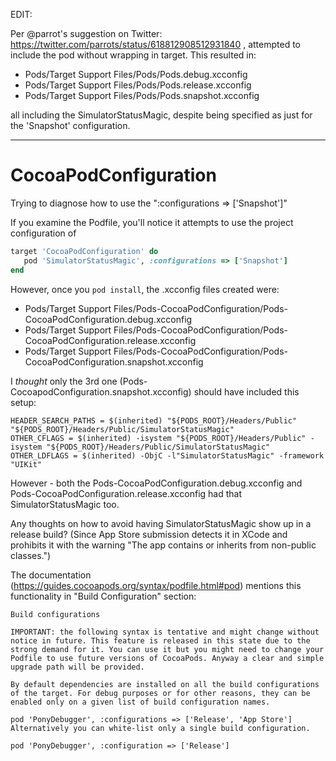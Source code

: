 EDIT:

Per @parrot's suggestion on Twitter: https://twitter.com/parrots/status/618812908512931840 , attempted to include the pod without wrapping in target.  This resulted in:
- Pods/Target Support Files/Pods/Pods.debug.xcconfig
- Pods/Target Support Files/Pods/Pods.release.xcconfig
- Pods/Target Support Files/Pods/Pods.snapshot.xcconfig

all including the SimulatorStatusMagic, despite being specified as just for the 'Snapshot' configuration.


-------

# CocoaPodConfiguration
Trying to diagnose how to use the ":configurations => ['Snapshot']" 

If you examine the Podfile, you'll notice it attempts to use the project configuration of 

```ruby
target 'CocoaPodConfiguration' do
   pod 'SimulatorStatusMagic', :configurations => ['Snapshot']
end
```

However, once you ```pod install```, the .xcconfig files created were:

- Pods/Target Support Files/Pods-CocoaPodConfiguration/Pods-CocoaPodConfiguration.debug.xcconfig
- Pods/Target Support Files/Pods-CocoaPodConfiguration/Pods-CocoaPodConfiguration.release.xcconfig
- Pods/Target Support Files/Pods-CocoaPodConfiguration/Pods-CocoaPodConfiguration.snapshot.xcconfig


I _thought_ only the 3rd one (Pods-CocoapodConfiguration.snapshot.xcconfig) should have included this setup:
```
HEADER_SEARCH_PATHS = $(inherited) "${PODS_ROOT}/Headers/Public" "${PODS_ROOT}/Headers/Public/SimulatorStatusMagic"
OTHER_CFLAGS = $(inherited) -isystem "${PODS_ROOT}/Headers/Public" -isystem "${PODS_ROOT}/Headers/Public/SimulatorStatusMagic"
OTHER_LDFLAGS = $(inherited) -ObjC -l"SimulatorStatusMagic" -framework "UIKit"
```

However - both the Pods-CocoaPodConfiguration.debug.xcconfig and Pods-CocoaPodConfiguration.release.xcconfig had that SimulatorStatusMagic too.

Any thoughts on how to avoid having SimulatorStatusMagic show up in a release build?  (Since App Store submission detects it in XCode and prohibits it with the warning "The app contains or inherits from non-public classes.")



The documentation (https://guides.cocoapods.org/syntax/podfile.html#pod) mentions this functionality in "Build Configuration" section:

```
Build configurations

IMPORTANT: the following syntax is tentative and might change without notice in future. This feature is released in this state due to the strong demand for it. You can use it but you might need to change your Podfile to use future versions of CocoaPods. Anyway a clear and simple upgrade path will be provided.

By default dependencies are installed on all the build configurations of the target. For debug purposes or for other reasons, they can be enabled only on a given list of build configuration names.

pod 'PonyDebugger', :configurations => ['Release', 'App Store']
Alternatively you can white-list only a single build configuration.

pod 'PonyDebugger', :configuration => ['Release']
```
